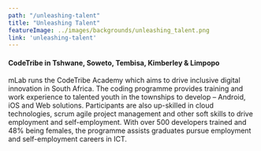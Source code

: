 ```yaml
---
path: "/unleashing-talent"
title: "Unleashing Talent"
featureImage: ../images/backgrounds/unleashing_talent.png
link: 'unleashing-talent'
---
```


#### CodeTribe in Tshwane, Soweto, Tembisa, Kimberley & Limpopo

mLab runs the CodeTribe Academy which aims to drive inclusive digital innovation in South Africa. The coding programme provides training and work experience to talented youth in the townships to develop – Android, iOS and Web solutions. Participants are also up-skilled in cloud technologies, scrum agile project management and other soft skills to drive employment and self-employment. With over 500 developers trained and 48% being females, the programme assists graduates pursue employment and self-employment careers in ICT.